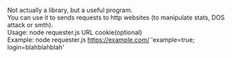 Not actually a library, but a useful program.\
You can use it to sends requests to http websites (to manipulate stats, DOS attack or smth).\
Usage: node requester.js URL cookie(optional)\
Example: node requester.js https://example.com/ 'example=true; login=blahblahblah'